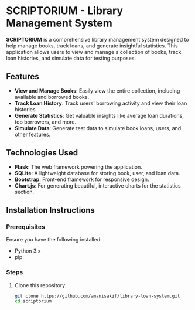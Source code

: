 # SCRIPTORIUM - Library Management System

**SCRIPTORIUM** is a comprehensive library management system designed to help manage books, track loans, and generate insightful statistics. This application allows users to view and manage a collection of books, track loan histories, and simulate data for testing purposes.

## Features
- **View and Manage Books**: Easily view the entire collection, including available and borrowed books.
- **Track Loan History**: Track users' borrowing activity and view their loan histories.
- **Generate Statistics**: Get valuable insights like average loan durations, top borrowers, and more.
- **Simulate Data**: Generate test data to simulate book loans, users, and other features.

## Technologies Used
- **Flask**: The web framework powering the application.
- **SQLite**: A lightweight database for storing book, user, and loan data.
- **Bootstrap**: Front-end framework for responsive design.
- **Chart.js**: For generating beautiful, interactive charts for the statistics section.

## Installation Instructions

### Prerequisites
Ensure you have the following installed:
- Python 3.x
- pip

### Steps
1. Clone this repository:
   ```bash
   git clone https://github.com/amanisakif/library-loan-system.git
   cd scriptorium
